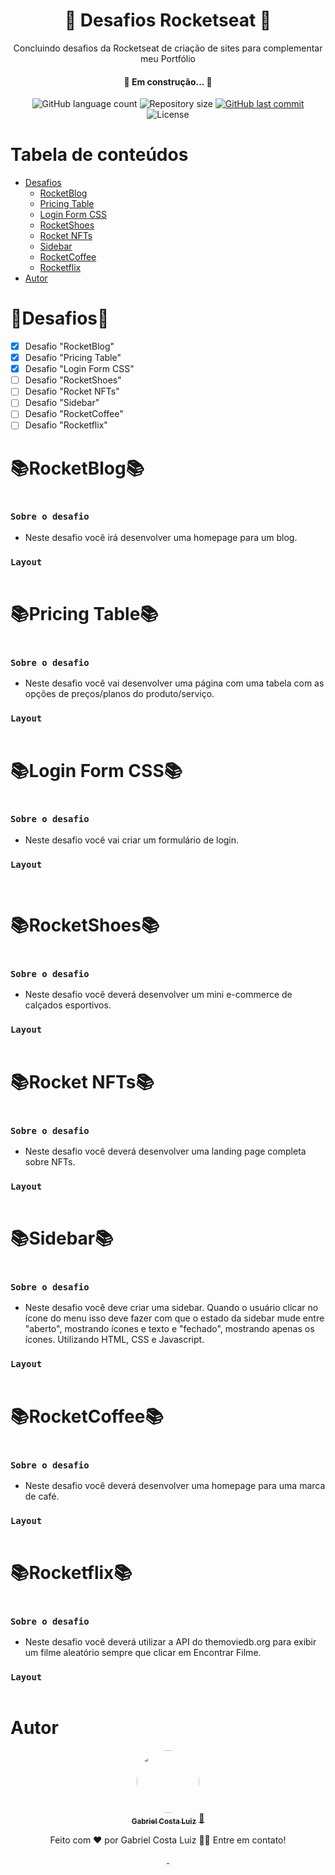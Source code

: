 <h1 align="center">
    🚀 Desafios Rocketseat 🚀
</h1>

<p align="center">Concluindo desafios da Rocketseat de criação de sites para complementar meu Portfólio</p>
 
 <h4 align="center"> 
	🚧 Em construção... 🚧
</h4>

<p align="center">
  <img alt="GitHub language count" src="https://img.shields.io/github/languages/count/GabrielCostaLuiz/Portfolio-Desafios_Rocketseat?color=%2304D361">

  <img alt="Repository size" src="https://img.shields.io/github/repo-size/GabrielCostaLuiz/Portfolio-Desafios_Rocketseat">
  
  <a href="https://github.com/GabrielCostaLuiz/Portfolio-Desafios_Rocketseat/commits/master">
    <img alt="GitHub last commit" src="https://img.shields.io/github/last-commit/GabrielCostaLuiz/Portfolio-Desafios_Rocketseat">
  </a>

  <img alt="License" src="https://img.shields.io/badge/license-MIT-brightgreen">
   <a href="https://github.com/GabrielCostaLuiz/Portfolio-Desafios_Rocketseat1/stargazers">
  </a>
</p>

Tabela de conteúdos
=================
<!--ts-->
   * [Desafios](#desafios)
      * [RocketBlog](#rocketblog)
      * [Pricing Table](#pricing-table)
      * [Login Form CSS](#login-form-css)
      * [RocketShoes](#rocketshoes)
      * [Rocket NFTs](#rocket-nfts)
      * [Sidebar](#sidebar)
      * [RocketCoffee](#rocketcoffee)
      * [Rocketflix](#rocketflix)
   * [Autor](#autor)
<!--te-->

🎯Desafios🎯
============

- [x] Desafio "RocketBlog"
- [x] Desafio "Pricing Table"
- [x] Desafio "Login Form CSS"
- [ ] Desafio "RocketShoes"
- [ ] Desafio "Rocket NFTs"
- [ ] Desafio "Sidebar"
- [ ] Desafio "RocketCoffee"
- [ ] Desafio "Rocketflix"

📚RocketBlog📚
============
<img  alt="" src="https://github.com/GabrielCostaLuiz/Portfolio-Desafios_Rocketseat/blob/main/img/rocketblog.png">

### `Sobre o desafio`
- <p>Neste desafio você irá desenvolver uma homepage para um blog.</p>

### `Layout`
<img  alt="" src="https://github.com/GabrielCostaLuiz/Portfolio-Desafios_Rocketseat/blob/main/img/blog.png">


📚Pricing Table📚
============
<img alt="" src="https://github.com/GabrielCostaLuiz/Portfolio-Desafios_Rocketseat/blob/main/img/pricing-table.png">

### `Sobre o desafio`
- <p>Neste desafio você vai desenvolver uma página com uma tabela com as opções de preços/planos do produto/serviço.</p>

### `Layout`
<img  alt="" src="https://github.com/GabrielCostaLuiz/Portfolio-Desafios_Rocketseat/blob/main/img/preco.png">

📚Login Form CSS📚
============
<img alt="" src="https://github.com/GabrielCostaLuiz/Portfolio-Desafios_Rocketseat/blob/main/img/login-form-css.png">

### `Sobre o desafio`
- <p>Neste desafio você vai criar um formulário de login.</p>

### `Layout`
<p align="center"> <img alt="" src="https://github.com/GabrielCostaLuiz/Portfolio-Desafios_Rocketseat/blob/main/img/login.png"> </p>
<img alt="" src="https://github.com/GabrielCostaLuiz/Portfolio-Desafios_Rocketseat/blob/main/img/login2.png"> 



📚RocketShoes📚
============
<img alt="" src="https://github.com/GabrielCostaLuiz/Portfolio-Desafios_Rocketseat/blob/main/img/rocket-shoes.png">

### `Sobre o desafio`
- <p>Neste desafio você deverá desenvolver um mini e-commerce de calçados esportivos.</p>

### `Layout`
<img  alt="" src="https://github.com/GabrielCostaLuiz/Portfolio-Desafios_Rocketseat/blob/main/img/tenis.png">

📚Rocket NFTs📚
============
<img alt="" src="https://github.com/GabrielCostaLuiz/Portfolio-Desafios_Rocketseat/blob/main/img/rocket-nfts.png">

### `Sobre o desafio`
- <p>Neste desafio você deverá desenvolver uma landing page completa sobre NFTs.</p>

### `Layout`
<img  alt="" src="https://github.com/GabrielCostaLuiz/Portfolio-Desafios_Rocketseat/blob/main/img/nft.jpeg">

📚Sidebar📚
============
<img alt="" src="https://github.com/GabrielCostaLuiz/Portfolio-Desafios_Rocketseat/blob/main/img/sidebar.png">

### `Sobre o desafio`
- <p>Neste desafio você deve criar uma sidebar. Quando o usuário clicar no ícone do menu isso deve fazer com que o estado da sidebar mude entre "aberto", mostrando ícones e texto e "fechado", mostrando apenas os ícones. Utilizando HTML, CSS e Javascript.</p>

### `Layout`

<img alt="" src="https://github.com/GabrielCostaLuiz/Portfolio-Desafios_Rocketseat/blob/main/img/Animao.gif">

📚RocketCoffee📚
============
<img alt="" src="https://github.com/GabrielCostaLuiz/Portfolio-Desafios_Rocketseat/blob/main/img/rocketcoffee.png">

### `Sobre o desafio`
- <p>Neste desafio você deverá desenvolver uma homepage para uma marca de café.</p>

### `Layout`
<img  alt="" src="https://github.com/GabrielCostaLuiz/Portfolio-Desafios_Rocketseat/blob/main/img/preview.png">

📚Rocketflix📚
============
<img alt="" src="https://github.com/GabrielCostaLuiz/Portfolio-Desafios_Rocketseat/blob/main/img/rocketflix.png">

### `Sobre o desafio`
- <p>Neste desafio você deverá utilizar a API do themoviedb.org para exibir um filme aleatório sempre que clicar em Encontrar Filme.</p>

### `Layout`

<img alt="" src="https://github.com/GabrielCostaLuiz/Portfolio-Desafios_Rocketseat/blob/main/img/animao2.gif">

Autor
============

<p align="center">
<a href="https://github.com/GabrielCostaLuiz" target="blank">
 <img style="border-radius: 50%;" src="https://github.com/GabrielCostaLuiz/Portfolio-Desafios_Rocketseat/blob/main/img/eu.jpeg" width="100px;" alt=""/>
 <br />
 <sub><b>Gabriel Costa Luiz</b></sub></a> <a href="https://github.com/GabrielCostaLuiz">🚀</a>
</p>

<p align="center">
Feito com ❤️ por Gabriel Costa Luiz 👋🏽 Entre em contato!
</p>

<p align="center">
<a href="https://www.linkedin.com/in/gabriel-costa-77a31a190/" target="blank">
<img src="https://img.shields.io/badge/-Gabriel-blue?style=flat-square&logo=Linkedin&logoColor=white&link=https://www.linkedin.com/in/gabriel-costa-77a31a190/g](https://www.linkedin.com/in/gabriel-costa-77a31a190/)" alt=""/>
</a>

<a href="mailto:gabrielbragacostaluiz@gmail.com" target="blank">
<img src="https://img.shields.io/badge/-gabrielbragacostaluiz@gmail.com-c14438?style=flat-square&logo=Gmail&logoColor=white&link=mailto:gabrielbragacostaluiz@gmail.com)](mailto:gabrielbragacostaluiz@gmail.com)g"  alt=""/>
</a>
</p>
<!-- [![Linkedin Badge](https://img.shields.io/badge/-Gabriel-blue?style=flat-square&logo=Linkedin&logoColor=white&link=https://www.linkedin.com/in/gabriel-costa-77a31a190/)](https://www.linkedin.com/in/gabriel-costa-77a31a190/) 
[![Gmail Badge](https://img.shields.io/badge/-gabrielbragacostaluiz@gmail.com-c14438?style=flat-square&logo=Gmail&logoColor=white&link=mailto:gabrielbragacostaluiz@gmail.com)](mailto:gabrielbragacostaluiz@gmail.com) -->


	






